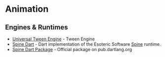 # Animation

## Engines & Runtimes
  - [Universal Tween Engine](https://github.com/xaguzman/tween-engine-dart) - Tween Engine
  - [Spine Dart](https://github.com/FedeOmoto/spine) - Dart implementation of the Esoteric Software [Spine](http://esotericsoftware.com/) runtime.
  - [Spine Dart Package](https://pub.dartlang.org/documentation/spine/latest/) - Official package on pub.dartlang.org 
